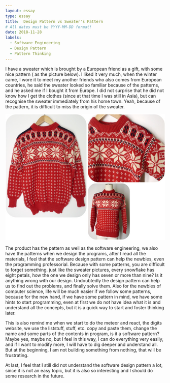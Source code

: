 ```yaml
---
layout: essay
type: essay
title:  Design Pattern vs Sweater's Pattern
# All dates must be YYYY-MM-DD format!
date: 2018-11-28
labels:
  - Software Engineering
  - Design Pattern
  - Pattern Thinking
---
```


I have a sweater which is brought by a European friend as a gift, with some nice pattern ( as the picture below). I liked it very much, when the winter came, I wore it to meet my another friends who also comes from European countries, he said the sweater looked so familiar because of the patterns, and he asked me if I bought it from Europe. I did not surprise that he did not know how I get the clothes (since at that time I was still in Asia), but can recognise the sweater immediately from his home town. Yeah, because of the pattern, it is difficult to miss the origin of the sweater.

<img class="ui image" src="../images/sweater.jpg">

The product has the pattern as well as the software engineering, we also have the patterns when we design the programs, after I read all the materials, I feel that the software design pattern can help the newbies, even the programming professorial. Because with some patterns, you are difficult to forget something. just like the sweater pictures, every snowflake has eight petals, how the one we design only has seven or more than nine? Is it anything wrong with our design. Undoubtedly the design pattern can help us to find out the problems, and finally solve them. Also for the newbies of computer science, life will be much easier if we follow some patterns, because for the new hand, if we have some pattern in mind, we have some hints to start programming, even at first we do not have idea what it is and understand all the concepts, but it is a quick way to start and foster thinking later.

This is also remind me when we start to do the meteor and react, the digits website, we use the liststuff, stuff, etc. copy and paste them, change the name and some parts of the contents in program, is it a software pattern? Maybe yes, maybe no, but I feel in this way, I can do everything very easily, and if I want to modify more, I will have to dig deeper and understand all. But at the beginning, I am not building something from nothing, that will be frustrating.

At last, I feel that I still did not understand the software design pattern a lot, since it is not an easy topic, but it is also so interesting and I should do some research in the future.
